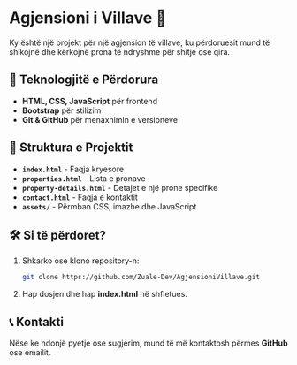# Agjensioni i Villave 🏡

Ky është një projekt për një agjension të villave, ku përdoruesit mund të shikojnë dhe kërkojnë prona të ndryshme për shitje ose qira.

## 🚀 Teknologjitë e Përdorura
- **HTML, CSS, JavaScript** për frontend
- **Bootstrap** për stilizim
- **Git & GitHub** për menaxhimin e versioneve

## 📂 Struktura e Projektit
- **`index.html`** - Faqja kryesore  
- **`properties.html`** - Lista e pronave  
- **`property-details.html`** - Detajet e një prone specifike  
- **`contact.html`** - Faqja e kontaktit  
- **`assets/`** - Përmban CSS, imazhe dhe JavaScript  

## 🛠️ Si të përdoret?
1. Shkarko ose klono repository-n:
   ```sh
   git clone https://github.com/Zuale-Dev/AgjensioniVillave.git
   ```
2. Hap dosjen dhe hap **index.html** në shfletues.   

## 📞 Kontakti
Nëse ke ndonjë pyetje ose sugjerim, mund të më kontaktosh përmes **GitHub** ose emailit.

